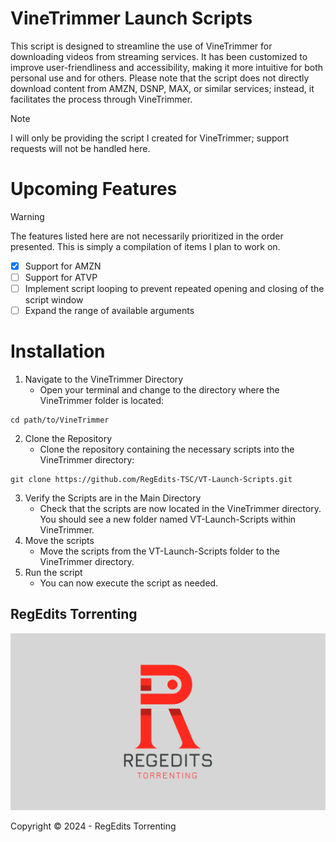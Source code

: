# VineTrimmer Launch Scripts

This script is designed to streamline the use of VineTrimmer for downloading videos from streaming services. It has been customized to improve user-friendliness and accessibility, making it more intuitive for both personal use and for others. Please note that the script does not directly download content from AMZN, DSNP, MAX, or similar services; instead, it facilitates the process through VineTrimmer.

> [!NOTE]
> I will only be providing the script I created for VineTrimmer; support requests will not be handled here.

# Upcoming Features
> [!WARNING]
> The features listed here are not necessarily prioritized in the order presented. This is simply a compilation of items I plan to work on.
- [x] Support for AMZN
- [ ] Support for ATVP
- [ ] Implement script looping to prevent repeated opening and closing of the script window
- [ ] Expand the range of available arguments

# Installation
1) Navigate to the VineTrimmer Directory
   - Open your terminal and change to the directory where the VineTrimmer folder is located:
```
cd path/to/VineTrimmer
```
2) Clone the Repository
   - Clone the repository containing the necessary scripts into the VineTrimmer directory:
```
git clone https://github.com/RegEdits-TSC/VT-Launch-Scripts.git
```
3) Verify the Scripts are in the Main Directory
   - Check that the scripts are now located in the VineTrimmer directory. You should see a new folder named VT-Launch-Scripts within VineTrimmer.
4) Move the scripts
   - Move the scripts from the VT-Launch-Scripts folder to the VineTrimmer directory.
6) Run the script
   - You can now execute the script as needed.

## RegEdits Torrenting

![RegEdits Torrenting](https://github.com/RegEdits-TSC/VT-Launch-Scripts/blob/main/RegEdits_Torrenting_Cover.png?raw=true)

Copyright © 2024 - RegEdits Torrenting 
